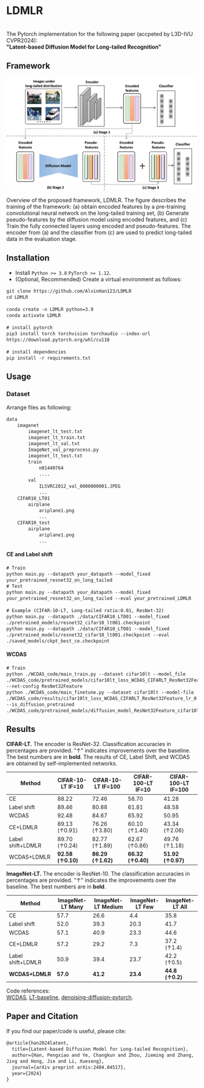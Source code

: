 # LDMLR
\
The Pytorch implementation for the following paper (accpeted by L3D-IVU CVPR2024): \
**"Latent-based Diffusion Model for Long-tailed Recognition"**


## Framework
<p align="center">
  <img width="750" src="https://github.com/AlvinHan123/LDMLR/blob/main/assets/framework.png"> 
</p>

Overview of the proposed framework, LDMLR. The figure describes the training of the framework: (a) obtain encoded features by a pre-training convolutional neural network on the long-tailed training set, (b) Generate pseudo-features by the diffusion model using encoded features, and (c) Train the fully connected layers using encoded and pseudo-features. The encoder from (a) and the classifier from (c) are used to predict long-tailed data in the evaluation stage.


## Installation
- Install `Python >= 3.8` `PyTorch >= 1.12`.
- (Optional, Recommended) Create a virtual environment as follows:

```
git clone https://github.com/AlvinHan123/LDMLR
cd LDMLR

conda create -n LDMLR python=3.9
conda activate LDMLR

# install pytorch
pip3 install torch torchvision torchaudio --index-url https://download.pytorch.org/whl/cu118

# install dependencies
pip install -r requirements.txt
```


## Usage
### Dataset
Arrange files as following:
```plain
data
    imagenet
        imagenet_lt_test.txt
        imagenet_lt_train.txt
        imagenet_lt_val.txt
        ImageNet_val_preprocess.py
        imagenet_lt_test.txt
        train
            n01440764
            ....
        val
            ILSVRC2012_val_0000000001.JPEG
            ...
    CIFAR10_LT01
        airplane
            ariplane1.png
            ...
    CIFAR10_test
        airplane
            ariplane1.png
            ...
```

#### CE and Label shift
 ```
# Train
python main.py --datapath your_datapath --model_fixed your_pretrained_resnet32_on_long_tailed
# Test
python main.py --datapath your_datapath --model_fixed your_pretrained_resnet32_on_long_tailed --eval your_pretrained_LDMLR

# Example (CIFAR-10-LT, Long-tailed ratio:0.01, ResNet-32)
python main.py --datapath ./data/CIFAR10_LT001 --model_fixed ./pretrained_models/resnet32_cifar10_lt001.checkpoint
python main.py --datapath ./data/CIFAR10_LT001 --model_fixed ./pretrained_models/resnet32_cifar10_lt001.checkpoint --eval ./saved_models/ckpt_best_ce.checkpoint
 ```

#### WCDAS
```
# Train
python ./WCDAS_code/main_train.py --dataset cifar10lt --model_file ./WCDAS_code/pretrained_models/cifar10lt_loss_WCDAS_CIFARLT_ResNet32Feature_lr_0.2_ir_100_model/model_best.pth.tar --net-config ResNet32Feature
python ./WCDAS_code/main_finetune.py --dataset cifar10lt --model-file ./WCDAS_code/results/cifar10lt_loss_WCDAS_CIFARLT_ResNet32Feature_lr_0.2_ir_100_gener_0.2_DMepoch_201_model_new/ --is_diffusion_pretrained ./WCDAS_code/pretrained_models/diffusion_model_ResNet32Feature_cifar10lt_0.01_epoch_200.pt
```


## Results
**CIFAR-LT.**
The encoder is ResNet-32. Classification accuracies in percentages are provided. "↑" indicates improvements over the baseline. The best numbers are in **bold**. The results of CE, Label Shift, and WCDAS are obtained by self-implemented networks.

| Method | CIFAR-10-LT IF=10 | CIFAR-10-LT IF=100 | CIFAR-100-LT IF=10 | CIFAR-100-LT IF=100 |
|--------|-------------------|--------------------|--------------------|---------------------|
| CE     | 88.22             | 72.46              | 58.70              | 41.28               |
| Label shift | 89.46        | 80.88              | 61.81              | 48.58               |
| WCDAS  | 92.48             | 84.67              | 65.92              | 50.95               |
| CE+LDMLR | 89.13 (↑0.91)   | 76.26 (↑3.80)      | 60.10 (↑1.40)      | 43.34 (↑2.06)       |
| Label shift+LDMLR | 89.70 (↑0.24) | 82.77 (↑1.89) | 62.67 (↑0.86)    | 49.76 (↑1.18)       |
| WCDAS+LDMLR | **92.58 (↑0.10)** | **86.29 (↑1.62)** | **66.32 (↑0.40)** | **51.92 (↑0.97)** |

**ImageNet-LT.**
The encoder is ResNet-10. The classification accuracies in percentages are provided. "↑" indicates the improvements over the baseline. The best numbers are in **bold**.

| Method                 | ImageNet-LT Many | ImageNet-LT Medium | ImageNet-LT Few | ImageNet-LT All |
|------------------------|------------------|--------------------|-----------------|-----------------|
| CE                     | 57.7             | 26.6               | 4.4             | 35.8            |
| Label shift            | 52.0             | 39.3               | 20.3            | 41.7            |
| WCDAS                  | 57.1             | 40.9               | 23.3            | 44.6            |
| CE+LDMLR               | 57.2             | 29.2               | 7.3             | 37.2 (↑1.4)     |
| Label shift+LDMLR      | 50.9             | 39.4               | 23.7            | 42.2 (↑0.5)     |
| **WCDAS+LDMLR**        | **57.0**         | **41.2**           | **23.4**        | **44.8 (↑0.2)** |

Code references: \
[WCDAS](https://github.com/boranhan/wcdas_code), [LT-baseline](https://github.com/ChangkunYe/MAPLS/), [denoising-diffusion-pytorch](https://github.com/lucidrains/denoising-diffusion-pytorch/tree/main/denoising_diffusion_pytorch).


## Paper and Citation  
If you find our paper/code is useful, please cite:
```
@article{han2024latent,
  title={Latent-based Diffusion Model for Long-tailed Recognition},
  author={Han, Pengxiao and Ye, Changkun and Zhou, Jieming and Zhang, Jing and Hong, Jie and Li, Xuesong},
  journal={arXiv preprint arXiv:2404.04517},
  year={2024}
}
```

